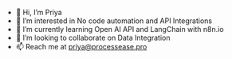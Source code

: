- 👋 Hi, I’m Priya
- 👀 I’m interested in No code automation and API Integrations
- 🌱 I’m currently learning Open AI API and LangChain with n8n.io
- 💞️ I’m looking to collaborate on Data Integration
- 📫 Reach me at priya@processease.pro

<!---
geekalyssa/geekalyssa is a ✨ special ✨ repository because its `README.md` (this file) appears on your GitHub profile.
You can click the Preview link to take a look at your changes.
--->
